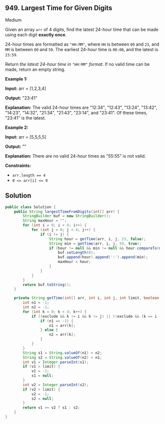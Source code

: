 ## 949\. Largest Time for Given Digits

Medium

Given an array `arr` of 4 digits, find the latest 24-hour time that can be made using each digit **exactly once**.

24-hour times are formatted as `"HH:MM"`, where `HH` is between `00` and `23`, and `MM` is between `00` and `59`. The earliest 24-hour time is `00:00`, and the latest is `23:59`.

Return _the latest 24-hour time in `"HH:MM"` format_. If no valid time can be made, return an empty string.

**Example 1:**

**Input:** arr = [1,2,3,4]

**Output:** "23:41"

**Explanation:** The valid 24-hour times are "12:34", "12:43", "13:24", "13:42", "14:23", "14:32", "21:34", "21:43", "23:14", and "23:41". Of these times, "23:41" is the latest.

**Example 2:**

**Input:** arr = [5,5,5,5]

**Output:** ""

**Explanation:** There are no valid 24-hour times as "55:55" is not valid.

**Constraints:**

*   `arr.length == 4`
*   `0 <= arr[i] <= 9`

## Solution

```java
public class Solution {
    public String largestTimeFromDigits(int[] arr) {
        StringBuilder buf = new StringBuilder();
        String maxHour = "";
        for (int i = 0; i < 4; i++) {
            for (int j = 0; j < 4; j++) {
                if (i != j) {
                    String hour = getTime(arr, i, j, 23, false);
                    String min = getTime(arr, i, j, 59, true);
                    if (hour != null && min != null && hour.compareTo(maxHour) > 0) {
                        buf.setLength(0);
                        buf.append(hour).append(':').append(min);
                        maxHour = hour;
                    }
                }
            }
        }
        return buf.toString();
    }

    private String getTime(int[] arr, int i, int j, int limit, boolean exclude) {
        int n1 = -1;
        int n2 = -1;
        for (int k = 0; k < 4; k++) {
            if ((exclude && k != i && k != j) || (!exclude && (k == i || k == j))) {
                if (n1 == -1) {
                    n1 = arr[k];
                } else {
                    n2 = arr[k];
                }
            }
        }
        String s1 = String.valueOf(n1) + n2;
        String s2 = String.valueOf(n2) + n1;
        int v1 = Integer.parseInt(s1);
        if (v1 > limit) {
            v1 = -1;
            s1 = null;
        }
        int v2 = Integer.parseInt(s2);
        if (v2 > limit) {
            v2 = -1;
            s2 = null;
        }
        return v1 >= v2 ? s1 : s2;
    }
}
```
